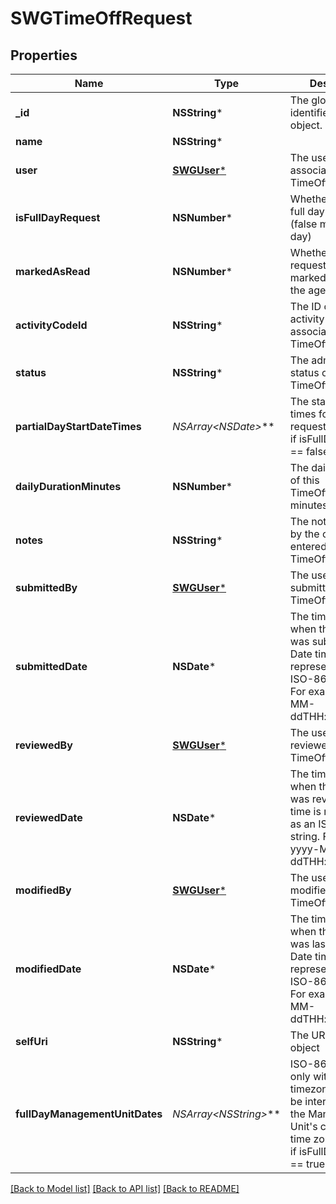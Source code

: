# SWGTimeOffRequest

## Properties
Name | Type | Description | Notes
------------ | ------------- | ------------- | -------------
**_id** | **NSString*** | The globally unique identifier for the object. | [optional] 
**name** | **NSString*** |  | [optional] 
**user** | [**SWGUser***](SWGUser.md) | The user associated with this TimeOffRequest | 
**isFullDayRequest** | **NSNumber*** | Whether this is a full day request (false means partial day) | [default to @0]
**markedAsRead** | **NSNumber*** | Whether this request has been marked as read by the agent | [default to @0]
**activityCodeId** | **NSString*** | The ID of the activity code associated with this TimeOffRequest | 
**status** | **NSString*** | The administrative status of this TimeOffRequest | 
**partialDayStartDateTimes** | **NSArray&lt;NSDate*&gt;*** | The start date-times for partial day requests.  Required if isFullDayRequest &#x3D;&#x3D; false | [optional] 
**dailyDurationMinutes** | **NSNumber*** | The daily duration of this TimeOffRequest in minutes | 
**notes** | **NSString*** | The notes as input by the one who entered the TimeOffRequest | [optional] 
**submittedBy** | [**SWGUser***](SWGUser.md) | The user who submitted this TimeOffRequest | [optional] 
**submittedDate** | **NSDate*** | The timestamp when this request was submitted. Date time is represented as an ISO-8601 string. For example: yyyy-MM-ddTHH:mm:ss.SSSZ | [optional] 
**reviewedBy** | [**SWGUser***](SWGUser.md) | The user who reviewed this TimeOffRequest | [optional] 
**reviewedDate** | **NSDate*** | The timestamp when this request was reviewed. Date time is represented as an ISO-8601 string. For example: yyyy-MM-ddTHH:mm:ss.SSSZ | [optional] 
**modifiedBy** | [**SWGUser***](SWGUser.md) | The user who last modified this TimeOffRequest | [optional] 
**modifiedDate** | **NSDate*** | The timestamp when this request was last modified. Date time is represented as an ISO-8601 string. For example: yyyy-MM-ddTHH:mm:ss.SSSZ | [optional] 
**selfUri** | **NSString*** | The URI for this object | [optional] 
**fullDayManagementUnitDates** | **NSArray&lt;NSString*&gt;*** | ISO-8601 date only with no timezones.  Should be interpreted in the Management Unit&#39;s configured time zone.  Required if isFullDayRequest &#x3D;&#x3D; true | [optional] 

[[Back to Model list]](../README.md#documentation-for-models) [[Back to API list]](../README.md#documentation-for-api-endpoints) [[Back to README]](../README.md)


